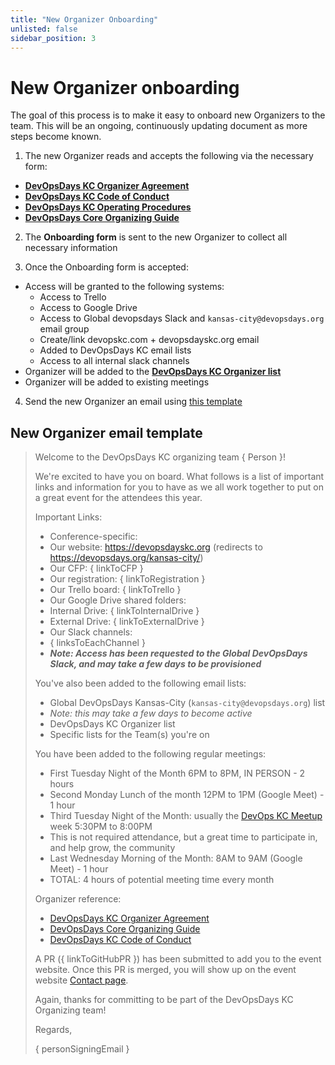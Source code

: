```yaml
---
title: "New Organizer Onboarding"
unlisted: false
sidebar_position: 3
---
```


# New Organizer onboarding

The goal of this process is to make it easy to onboard new Organizers to the team. This will be an ongoing, continuously updating document as more steps become known.

1. The new Organizer reads and accepts the following via the necessary form:

  * **[DevOpsDays KC Organizer Agreement](./organizer_agreement.md)**
  * **[DevOpsDays KC Code of Conduct](https://devopsdays.org/kansas-city/conduct/)**
  * **[DevOpsDays KC Operating Procedures](./operating_procedures.md)**
  * **[DevOpsDays Core Organizing Guide](https://www.devopsdays.org/organizing/)**

2. The **Onboarding form** is sent to the new Organizer to collect all necessary information

3. Once the Onboarding form is accepted:

  * Access will be granted to the following systems:
    * Access to Trello
    * Access to Google Drive
    * Access to Global devopsdays Slack and `kansas-city@devopsdays.org` email group
    * Create/link devopskc.com + devopsdayskc.org email
    * Added to DevOpsDays KC email lists
    * Access to all internal slack channels
  * Organizer will be added to the **[DevOpsDays KC Organizer list](https://devopsdays.org/kansas-city/contact)**
  * Organizer will be added to existing meetings

4. Send the new Organizer an email using [this template](#new-organizer-email-template)

## New Organizer email template

> Welcome to the DevOpsDays KC organizing team \{ Person }! 
>
> We're excited to have you on board. What follows is a list of important links and information for you to have as we all work together to put on a great event for the attendees this year.
>
> Important Links:
>
>* Conference-specific:
>  * Our website: https://devopsdayskc.org (redirects to https://devopsdays.org/kansas-city/)
>  * Our CFP: \{ linkToCFP }
>  * Our registration: \{ linkToRegistration }
>* Our Trello board: \{ linkToTrello }
>* Our Google Drive shared folders: 
>  * Internal Drive: \{ linkToInternalDrive }
>  * External Drive: \{ linkToExternalDrive }
>* Our Slack channels:
>  * \{ linksToEachChannel }
>  * ***Note: Access has been requested to the Global DevOpsDays Slack, and may take a few days to be provisioned***
>
>You've also been added to the following email lists:
>
>* Global DevOpsDays Kansas-City (`kansas-city@devopsdays.org`) list
>  * *Note: this may take a few days to become active*
>* DevOpsDays KC Organizer list
>* Specific lists for the Team(s) you're on
>
>You have been added to the following regular meetings:
>
>* First Tuesday Night of the Month 6PM to 8PM, IN PERSON - 2 hours
>* Second Monday Lunch of the month 12PM to 1PM (Google Meet) - 1 hour
>* Third Tuesday Night of the Month: usually the [DevOps KC Meetup](https://www.meetup.com/devops-kansas-city/) week 5:30PM to 8:00PM
>  * This is not required attendance, but a great time to participate in, and help grow, the community
>* Last Wednesday Morning of the Month: 8AM to 9AM (Google Meet) - 1 hour
>  * TOTAL: 4 hours of potential meeting time every month
>
>Organizer reference:
>
>* [DevOpsDays KC Organizer Agreement](./organizer_agreement.md)
>* [DevOpsDays Core Organizing Guide](https://www.devopsdays.org/organizing/)
>* [DevOpsDays KC Code of Conduct](https://devopsdays.org/kansas-city/conduct/)
>
>A PR (\{ linkToGitHubPR }) has been submitted to add you to the event website. Once this PR is merged, you will show up on the event website [Contact page](https://devopsdays.org/kansas-city/contact).
>
>Again, thanks for committing to be part of the DevOpsDays KC Organizing team!
>
>Regards,
>
>\{ personSigningEmail }